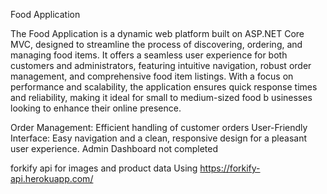 Food Application

The Food Application is a dynamic web platform built on ASP.NET Core MVC, 
designed to streamline the process of discovering, ordering, and managing food items. 
It offers a seamless user experience for both customers and administrators, featuring intuitive navigation, 
robust order management, and comprehensive food item listings. With a focus on performance and scalability, 
the application ensures quick response times and reliability, making it ideal for small to medium-sized food b
usinesses looking to enhance their online presence.

Order Management: Efficient handling of customer orders
User-Friendly Interface: Easy navigation and a clean, responsive design for a pleasant user experience.
Admin Dashboard not completed

forkify api for images and product data
Using https://forkify-api.herokuapp.com/
